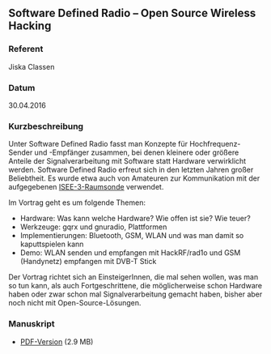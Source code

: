 ## Software Defined Radio – Open Source Wireless Hacking

### Referent
Jiska Classen

### Datum
30.04.2016

### Kurzbeschreibung
Unter Software Defined Radio fasst man Konzepte für Hochfrequenz-Sender und
-Empfänger zusammen, bei denen kleinere oder größere Anteile der
Signalverarbeitung mit Software statt Hardware verwirklicht werden. Software
Defined Radio erfreut sich in den letzten Jahren großer Beliebtheit. Es wurde
etwa auch von Amateuren zur Kommunikation mit der aufgegebenen
[ISEE-3-Raumsonde](https://de.wikipedia.org/wiki/ISEE-3/ICE) verwendet.

Im Vortrag geht es um folgende Themen:

* Hardware: Was kann welche Hardware? Wie offen ist sie? Wie teuer?
* Werkzeuge: gqrx und gnuradio, Plattformen
* Implementierungen: Bluetooth, GSM, WLAN und was man damit so kaputtspielen kann
* Demo: WLAN senden und empfangen mit HackRF/rad1o und GSM (Handynetz) empfangen mit DVB-T Stick

Der Vortrag richtet sich an EinsteigerInnen, die mal sehen wollen, was man so
tun kann, als auch Fortgeschrittene, die möglicherweise schon Hardware haben
oder zwar schon mal Signalverarbeitung gemacht haben, bisher aber noch nicht
mit Open-Source-Lösungen.


### Manuskript

* [PDF-Version](/download/Vortraege/lit2016-software-defined-radio.pdf) (2.9 MB)
